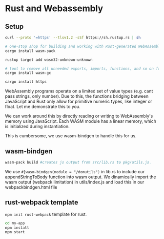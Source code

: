 # Rust and Webassembly

## Setup

```bash
curl --proto '=https' --tlsv1.2 -sSf https://sh.rustup.rs | sh

# one-stop shop for building and working with Rust-generated WebAssembly that you would like to interop with JavaScript in the browser or with Node.js.
cargo install wasm-pack

rustup target add wasm32-unknown-unknown

# tool to remove all unneeded exports, imports, functions, and so on from a WebAssembly module
cargo install wasm-gc

cargo install https
```

WebAssembly programs operate on a limited set of value types (e.g. cant pass strings, only number). Due to this, the functions bridging between JavaScript and Rust only allow for primitive numeric types, like integer or float. Let me demonstrate this to you.

We can work around this by directly reading or writing to WebAssembly's memory using JavaScript. Each WASM module has a linear memory, which is initialized during instantiation.

This is cumbersome, we use wasm-bindgen to handle this for us.

## wasm-bindgen

```bash
wasm-pack build #creates js output from src/lib.rs to pkg/utils.js.
```

We use `#[wasm-bindgen(module = "/domutils")` in lib.rs to include our appendStringToBody function into wasm output.
We dinamically import the wasm output (webpack limitation) in utils/index.js and load this in our webpackbindgen.html file

## rust-webpack template

`npm init rust-webpack` template for rust.

```bash
cd my-app
npm install
npm start
```
